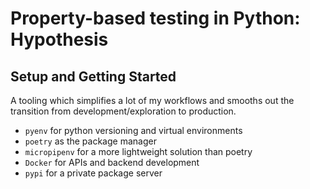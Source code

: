 # Property-based testing in Python: Hypothesis


## Setup and Getting Started

A tooling which simplifies a lot of my workflows and smooths out the transition from development/exploration to production.

* `pyenv` for python versioning and virtual environments
* `poetry` as the package manager
* `micropipenv` for a more lightweight solution than poetry
* `Docker` for APIs and backend development
* `pypi` for a private package server
